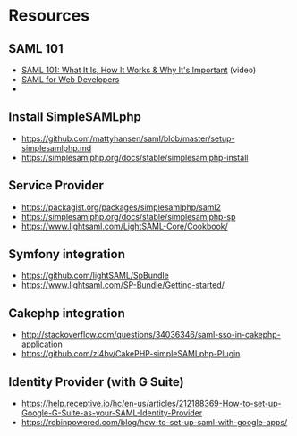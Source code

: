 # Resources

## SAML 101
- [SAML 101: What It Is, How It Works & Why It's Important](https://www.youtube.com/watch?v=50ogFCF56qE) (video)
- [SAML for Web Developers](https://github.com/mattyhansen/saml/blob/master/saml-for-web-developers.md)
- 

## Install SimpleSAMLphp
- https://github.com/mattyhansen/saml/blob/master/setup-simplesamlphp.md
- https://simplesamlphp.org/docs/stable/simplesamlphp-install

## Service Provider
- https://packagist.org/packages/simplesamlphp/saml2
- https://simplesamlphp.org/docs/stable/simplesamlphp-sp
- https://www.lightsaml.com/LightSAML-Core/Cookbook/

## Symfony integration
- https://github.com/lightSAML/SpBundle
- https://www.lightsaml.com/SP-Bundle/Getting-started/

## Cakephp integration
- http://stackoverflow.com/questions/34036346/saml-sso-in-cakephp-application
- https://github.com/zl4bv/CakePHP-simpleSAMLphp-Plugin


## Identity Provider (with G Suite)
- https://help.receptive.io/hc/en-us/articles/212188369-How-to-set-up-Google-G-Suite-as-your-SAML-Identity-Provider
- https://robinpowered.com/blog/how-to-set-up-saml-with-google-apps/

